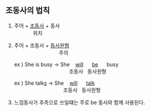 ## 조동사의 법칙 ##

1) 주어 + <u>조동사</u> + 동사  
&nbsp;&nbsp;&nbsp;&nbsp;&nbsp;&nbsp;&nbsp;&nbsp;&nbsp;&nbsp;&nbsp;&nbsp;&nbsp;위치  
2) 주어 + 조동사 + <u>동사원형</u>  
&nbsp;&nbsp;&nbsp;&nbsp;&nbsp;&nbsp;&nbsp;&nbsp;&nbsp;&nbsp;&nbsp;&nbsp;&nbsp;&nbsp;&nbsp;&nbsp;&nbsp;&nbsp;&nbsp;&nbsp;&nbsp;&nbsp;&nbsp;&nbsp;&nbsp;&nbsp;&nbsp;&nbsp;&nbsp;&nbsp;&nbsp;주의  

    ex ) She is busy -> She&nbsp;&nbsp;&nbsp;&nbsp;<u>will</u>&nbsp;&nbsp;&nbsp;&nbsp;&nbsp;&nbsp;<u>be</u>&nbsp;&nbsp;&nbsp;&nbsp;&nbsp;&nbsp;busy   
    &nbsp;&nbsp;&nbsp;&nbsp;&nbsp;&nbsp;&nbsp;&nbsp;&nbsp;&nbsp;&nbsp;&nbsp;&nbsp;&nbsp;&nbsp;&nbsp;&nbsp;&nbsp;&nbsp;&nbsp;&nbsp;&nbsp;&nbsp;&nbsp;&nbsp;&nbsp;&nbsp;&nbsp;&nbsp;&nbsp;&nbsp;&nbsp;&nbsp;&nbsp;&nbsp;&nbsp;&nbsp;&nbsp;조동사&nbsp;&nbsp;&nbsp;동사원형  

    ex ) She talk<u>s</u> -> She&nbsp;&nbsp;&nbsp;&nbsp;<u>will</u>&nbsp;&nbsp;&nbsp;&nbsp;&nbsp;&nbsp;<u>talk</u>  
    &nbsp;&nbsp;&nbsp;&nbsp;&nbsp;&nbsp;&nbsp;&nbsp;&nbsp;&nbsp;&nbsp;&nbsp;&nbsp;&nbsp;&nbsp;&nbsp;&nbsp;&nbsp;&nbsp;&nbsp;&nbsp;&nbsp;&nbsp;&nbsp;&nbsp;&nbsp;&nbsp;&nbsp;&nbsp;&nbsp;&nbsp;&nbsp;&nbsp;&nbsp;조동사&nbsp;&nbsp;&nbsp;동사원형  

3) 느낌동사가 추측으로 쓰일떄는 주로 be 동사와 함께 사용된다.


